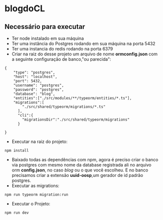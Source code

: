 # blogdoCL
## Necessário para executar  
- Ter node instalado em sua máquina  
- Ter uma instância do Postgres rodando em sua máquina na porta 5432
- Ter uma instancia do redis rodando na porta 6379
- Criar na raiz do desse projeto um arquivo de nome **ormconfig.json** com a seguinte configuração de banco,"ou parecida":  
```
{
    "type": "postgres",
    "host": "localhost",
    "port": 5432,
    "username": "postgres",
    "password": "postgres",
    "database": "blog",
    "entities":["./src/modules/**/typeorm/entities/*.ts"],
    "migrations":[
        "./src/shared/typeorm/migrations/*.ts"
      ],
      "cli":{
        "migrationsDir":"./src/shared/typeorm/migrations"
      }

}

```  
- Executar na raiz do projeto:  
```
npm install
```  
- Baixado todas as dependências com npm, agora é preciso criar o banco via postgres com mesmo nome da database registrada ali no arquivo orm **config.json**, no caso _blog_ ou o que você escolheu. E no banco precisamos criar a extensão **uuid-oosp**,um gerador de id padrão postgres.
- Executar as migrations:
```
npm run typeorm migration:run
```
- Executar o Projeto:  
```
npm run dev
```
